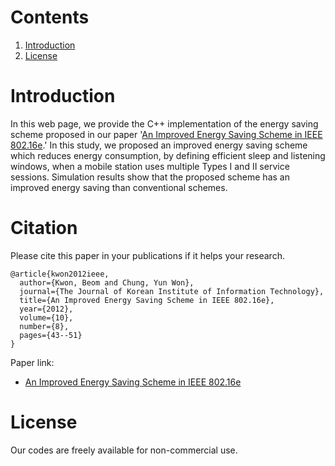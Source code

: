 # Contents
1. [Introduction](#introduction)
2. [License](#license)

# Introduction

In this web page, we provide the C++ implementation of the energy saving scheme proposed in our paper '[An Improved Energy Saving Scheme in IEEE 802.16e](https://www.dbpia.co.kr/Journal/articleDetail?nodeId=NODE01936648).' In this study, we proposed an improved energy saving scheme which reduces energy consumption, by defining efficient sleep and listening windows, when a mobile station uses multiple Types I and II service sessions. Simulation results show that the proposed scheme has an improved energy saving than conventional schemes.

# Citation

Please cite this paper in your publications if it helps your research.

```
@article{kwon2012ieee,
  author={Kwon, Beom and Chung, Yun Won},
  journal={The Journal of Korean Institute of Information Technology},
  title={An Improved Energy Saving Scheme in IEEE 802.16e},  
  year={2012},
  volume={10},
  number={8},
  pages={43--51}
}
```
Paper link:
* [An Improved Energy Saving Scheme in IEEE 802.16e](https://www.dbpia.co.kr/Journal/articleDetail?nodeId=NODE01936648)

# License

Our codes are freely available for non-commercial use.
